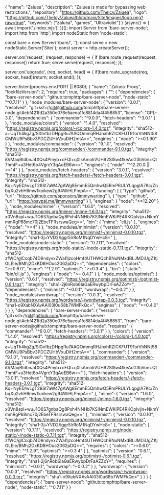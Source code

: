 {
    "name": "Zaluea",
    "description": "Zaluea is made for bypassing web restrictions.",
    "repository": "https://github.com/TheIcy/Zaluea",
    "logo": "https://github.com/TheIcy/Zaluea/blob/main/Site/images/logo.png?raw=true",
    "keywords": ["zaluea", "games", "Ultraviolet"]
}
(async() => {
    await import('./index.mjs');
  })();
  import Server from 'bare-server-node';
import http from 'http';
import nodeStatic from 'node-static';


const bare =  new Server('/bare/', '');
const serve = new nodeStatic.Server('Site/');
const server = http.createServer();

server.on('request', (request, response) => {
    if (bare.route_request(request, response)) return true;
    serve.serve(request, response);
});

server.on('upgrade', (req, socket, head) => {
	if(bare.route_upgrade(req, socket, head))return;
	socket.end();
});

server.listen(process.env.PORT || 8080);
{
  "name": "Zaluea-Proxy",
  "lockfileVersion": 2,
  "requires": true,
  "packages": {
    "": {
      "dependencies": {
        "bare-server-node": "github:tomphttp/bare-server-node",
        "node-static": "^0.7.11"
      }
    },
    "node_modules/bare-server-node": {
      "version": "0.0.1",
      "resolved": "git+ssh://git@github.com/tomphttp/bare-server-node.git#ebf421fd2a350c076e5aeea1fc8814da4f458853",
      "license": "GPL-3.0",
      "dependencies": {
        "commander": "^9.0.0",
        "fetch-headers": "^3.0.1"
      }
    },
    "node_modules/colors": {
      "version": "1.4.0",
      "resolved": "https://registry.npmjs.org/colors/-/colors-1.4.0.tgz",
      "integrity": "sha512-a+UqTh4kgZg/SlGvfbzDHpgRu7AAQOmmqRHJnxhRZICKFUT91brVhNNt58CMWU9PsBbv3PDCZUHbVxuDiH2mtA==",
      "engines": {
        "node": ">=0.1.90"
      }
    },
    "node_modules/commander": {
      "version": "9.1.0",
      "resolved": "https://registry.npmjs.org/commander/-/commander-9.1.0.tgz",
      "integrity": "sha512-i0/MaqBtdbnJ4XQs4Pmyb+oFQl+q0lsAmokVUH92SlSw4fkeAcG3bVon+Qt7hmtF+u3Het6o4VgrcY3qAoEB6w==",
      "engines": {
        "node": "^12.20.0 || >=14"
      }
    },
    "node_modules/fetch-headers": {
      "version": "3.0.1",
      "resolved": "https://registry.npmjs.org/fetch-headers/-/fetch-headers-3.0.1.tgz",
      "integrity": "sha512-Kq+NyED/wLgT29St7aW47gAWg8EmmE5QmhwQ5RmPRULYLqpglA7Kc/ZnbqXu2vhH6mw1koikew2g94WiHLPmpA==",
      "funding": [
        {
          "type": "github",
          "url": "https://github.com/sponsors/jimmywarting"
        },
        {
          "type": "github",
          "url": "https://paypal.me/jimmywarting"
        }
      ],
      "engines": {
        "node": ">=12.20"
      }
    },
    "node_modules/mime": {
      "version": "1.6.0",
      "resolved": "https://registry.npmjs.org/mime/-/mime-1.6.0.tgz",
      "integrity": "sha512-x0Vn8spI+wuJ1O6S7gnbaQg8Pxh4NNHb7KSINmEWKiPE4RKOplvijn+NkmYmmRgP68mc70j2EbeTFRsrswaQeg==",
      "bin": {
        "mime": "cli.js"
      },
      "engines": {
        "node": ">=4"
      }
    },
    "node_modules/minimist": {
      "version": "0.0.10",
      "resolved": "https://registry.npmjs.org/minimist/-/minimist-0.0.10.tgz",
      "integrity": "sha1-3j+YVD2/lggr5IrRoMfNqDYwHc8="
    },
    "node_modules/node-static": {
      "version": "0.7.11",
      "resolved": "https://registry.npmjs.org/node-static/-/node-static-0.7.11.tgz",
      "integrity": "sha512-zfWC/gICcqb74D9ndyvxZWaI1jzcoHmf4UTHWQchBNuNMxdBLJMDiUgZ1tjGLEIe/BMhj2DxKD8HOuc2062pDQ==",
      "dependencies": {
        "colors": ">=0.6.0",
        "mime": "^1.2.9",
        "optimist": ">=0.3.4"
      },
      "bin": {
        "static": "bin/cli.js"
      },
      "engines": {
        "node": ">= 0.4.1"
      }
    },
    "node_modules/optimist": {
      "version": "0.6.1",
      "resolved": "https://registry.npmjs.org/optimist/-/optimist-0.6.1.tgz",
      "integrity": "sha1-2j6nRob6IaGaERwybpDrFaAZZoY=",
      "dependencies": {
        "minimist": "~0.0.1",
        "wordwrap": "~0.0.2"
      }
    },
    "node_modules/wordwrap": {
      "version": "0.0.3",
      "resolved": "https://registry.npmjs.org/wordwrap/-/wordwrap-0.0.3.tgz",
      "integrity": "sha1-o9XabNXAvAAI03I0u68b7WMFkQc=",
      "engines": {
        "node": ">=0.4.0"
      }
    }
  },
  "dependencies": {
    "bare-server-node": {
      "version": "git+ssh://git@github.com/tomphttp/bare-server-node.git#ebf421fd2a350c076e5aeea1fc8814da4f458853",
      "from": "bare-server-node@github:tomphttp/bare-server-node",
      "requires": {
        "commander": "^9.0.0",
        "fetch-headers": "^3.0.1"
      }
    },
    "colors": {
      "version": "1.4.0",
      "resolved": "https://registry.npmjs.org/colors/-/colors-1.4.0.tgz",
      "integrity": "sha512-a+UqTh4kgZg/SlGvfbzDHpgRu7AAQOmmqRHJnxhRZICKFUT91brVhNNt58CMWU9PsBbv3PDCZUHbVxuDiH2mtA=="
    },
    "commander": {
      "version": "9.1.0",
      "resolved": "https://registry.npmjs.org/commander/-/commander-9.1.0.tgz",
      "integrity": "sha512-i0/MaqBtdbnJ4XQs4Pmyb+oFQl+q0lsAmokVUH92SlSw4fkeAcG3bVon+Qt7hmtF+u3Het6o4VgrcY3qAoEB6w=="
    },
    "fetch-headers": {
      "version": "3.0.1",
      "resolved": "https://registry.npmjs.org/fetch-headers/-/fetch-headers-3.0.1.tgz",
      "integrity": "sha512-Kq+NyED/wLgT29St7aW47gAWg8EmmE5QmhwQ5RmPRULYLqpglA7Kc/ZnbqXu2vhH6mw1koikew2g94WiHLPmpA=="
    },
    "mime": {
      "version": "1.6.0",
      "resolved": "https://registry.npmjs.org/mime/-/mime-1.6.0.tgz",
      "integrity": "sha512-x0Vn8spI+wuJ1O6S7gnbaQg8Pxh4NNHb7KSINmEWKiPE4RKOplvijn+NkmYmmRgP68mc70j2EbeTFRsrswaQeg=="
    },
    "minimist": {
      "version": "0.0.10",
      "resolved": "https://registry.npmjs.org/minimist/-/minimist-0.0.10.tgz",
      "integrity": "sha1-3j+YVD2/lggr5IrRoMfNqDYwHc8="
    },
    "node-static": {
      "version": "0.7.11",
      "resolved": "https://registry.npmjs.org/node-static/-/node-static-0.7.11.tgz",
      "integrity": "sha512-zfWC/gICcqb74D9ndyvxZWaI1jzcoHmf4UTHWQchBNuNMxdBLJMDiUgZ1tjGLEIe/BMhj2DxKD8HOuc2062pDQ==",
      "requires": {
        "colors": ">=0.6.0",
        "mime": "^1.2.9",
        "optimist": ">=0.3.4"
      }
    },
    "optimist": {
      "version": "0.6.1",
      "resolved": "https://registry.npmjs.org/optimist/-/optimist-0.6.1.tgz",
      "integrity": "sha1-2j6nRob6IaGaERwybpDrFaAZZoY=",
      "requires": {
        "minimist": "~0.0.1",
        "wordwrap": "~0.0.2"
      }
    },
    "wordwrap": {
      "version": "0.0.3",
      "resolved": "https://registry.npmjs.org/wordwrap/-/wordwrap-0.0.3.tgz",
      "integrity": "sha1-o9XabNXAvAAI03I0u68b7WMFkQc="
    }
  }
}
{
  "dependencies": {
    "bare-server-node": "github:tomphttp/bare-server-node",
    "node-static": "^0.7.11"
  }
}
